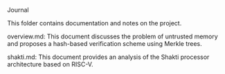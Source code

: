 Journal

This folder contains documentation and notes on the project.

overview.md: This document discusses the problem of untrusted memory and proposes a hash-based verification scheme using Merkle trees.

shakti.md: This document provides an analysis of the Shakti processor architecture based on RISC-V.

